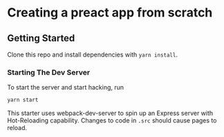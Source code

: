 # Creating a preact app from scratch

## Getting Started

Clone this repo and install dependencies with `yarn install`.

### Starting The Dev Server

To start the server and start hacking, run

```BASH
yarn start
```

This starter uses webpack-dev-server to spin up an Express server with Hot-Reloading capability. Changes to code in `.src` should cause pages to reload.
